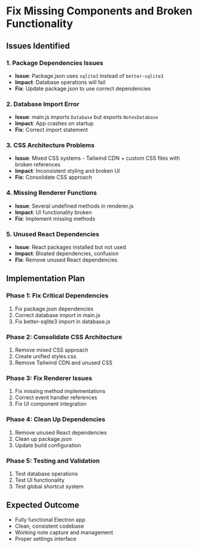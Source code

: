 # Fix Missing Components and Broken Functionality

## Issues Identified

### 1. Package Dependencies Issues
- **Issue**: Package.json uses `sqlite3` instead of `better-sqlite3`
- **Impact**: Database operations will fail
- **Fix**: Update package.json to use correct dependencies

### 2. Database Import Error
- **Issue**: main.js imports `Database` but exports `NotesDatabase`
- **Impact**: App crashes on startup
- **Fix**: Correct import statement

### 3. CSS Architecture Problems
- **Issue**: Mixed CSS systems - Tailwind CDN + custom CSS files with broken references
- **Impact**: Inconsistent styling and broken UI
- **Fix**: Consolidate CSS approach

### 4. Missing Renderer Functions
- **Issue**: Several undefined methods in renderer.js
- **Impact**: UI functionality broken
- **Fix**: Implement missing methods

### 5. Unused React Dependencies
- **Issue**: React packages installed but not used
- **Impact**: Bloated dependencies, confusion
- **Fix**: Remove unused React dependencies

## Implementation Plan

### Phase 1: Fix Critical Dependencies
1. Fix package.json dependencies
2. Correct database import in main.js
3. Fix better-sqlite3 import in database.js

### Phase 2: Consolidate CSS Architecture
1. Remove mixed CSS approach
2. Create unified styles.css
3. Remove Tailwind CDN and unused CSS

### Phase 3: Fix Renderer Issues
1. Fix missing method implementations
2. Correct event handler references
3. Fix UI component integration

### Phase 4: Clean Up Dependencies
1. Remove unused React dependencies
2. Clean up package.json
3. Update build configuration

### Phase 5: Testing and Validation
1. Test database operations
2. Test UI functionality
3. Test global shortcut system

## Expected Outcome
- Fully functional Electron app
- Clean, consistent codebase
- Working note capture and management
- Proper settings interface